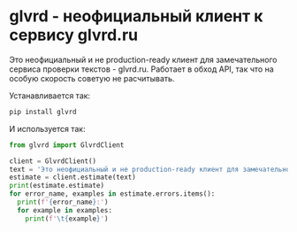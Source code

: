 # glvrd - неофициальный клиент к сервису glvrd.ru

Это неофициальный и не production-ready клиент для замечательного сервиса проверки текстов - glvrd.ru. Работает в обход API, так что на особую скорость советую не расчитывать.

Устанавливается так:

```bash
pip install glvrd
```

И используется так:

```python
from glvrd import GlvrdClient

client = GlvrdClient()
text = 'Это неофициальный и не production-ready клиент для замечательного сервиса проверки текстов - glvrd.ru. Работает в обход API, так что на особую скорость советую не расчитывать.'
estimate = client.estimate(text)
print(estimate.estimate)
for error_name, examples in estimate.errors.items():
  print(f'{error_name}:')
  for example in examples:
    print(f'\t{example}')
```
